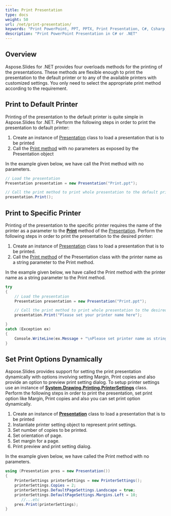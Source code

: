 ```yaml
---
title: Print Presentation
type: docs
weight: 50
url: /net/print-presentation/
keywords: "Print PowerPoint, PPT, PPTX, Print Presentation, C#, Csharp, .NET, Printer, Print Options"
description: "Print PowerPoint Presentation in C# or .NET"
---
```

## Overview
Aspose.Slides for .NET provides four overloads methods for the printing of the presentations. These methods are flexible enough to print the presentation to the default printer or to any of the available printers with customized settings. You only need to select the appropriate print method according to the requirement.
## **Print to Default Printer**
Printing of the presentation to the default printer is quite simple in Aspose.Slides for .NET. Perform the following steps in order to print the presentation to default printer:

1. Create an instance of [Presentation](https://apireference.aspose.com/slides/net/aspose.slides/presentation) class to load a presentation that is to be printed
1. Call the [Print method](https://apireference.aspose.com/slides/net/aspose.slides.ipresentation/print/methods/1) with no parameters as exposed by the Presentation object

In the example given below, we have call the Print method with no parameters.

```c#
// Load the presentation
Presentation presentation = new Presentation("Print.ppt");

// Call the print method to print whole presentation to the default printer
presentation.Print();
```



## **Print to Specific Printer**
Printing of the presentation to the specific printer requires the name of the printer as a parameter to the [**Print**](https://apireference.aspose.com/slides/net/aspose.slides.ipresentation/print/methods/1) method of the [Presentation](https://apireference.aspose.com/slides/net/aspose.slides/presentation). Perform the following steps in order to print the presentation to the desired printer:

1. Create an instance of [Presentation](https://apireference.aspose.com/slides/net/aspose.slides/presentation) class to load a presentation that is to be printed.
1. Call the [Print method](https://apireference.aspose.com/slides/net/aspose.slides.ipresentation/print/methods/1) of the Presentation class with the printer name as a string parameter to the Print method.

In the example given below, we have called the Print method with the printer name as a string parameter to the Print method.

```c#
try
{
    // Load the presentation
    Presentation presentation = new Presentation("Print.ppt");

    // Call the print method to print whole presentation to the desired printer
    presentation.Print("Please set your printer name here");

}
catch (Exception ex)
{
    Console.WriteLine(ex.Message + "\nPlease set printer name as string parameter to the Presentation Print method");
}
```



## **Set Print Options Dynamically**
Aspose.Slides provides support for setting the print presentation dynamically with options involving setting Margin, Print copies and also provide an option to preview print setting dialog. To setup printer settings use an instance of [**System.Drawing.Printing.PrinterSettings**](https://apireference.aspose.com/slides/net/aspose.slides.presentation/print/methods/1) class. Perform the following steps in order to print the presentation, set print option like Margin, Print copies and also you can set print option dynamically.

1. Create an instance of [**Presentation**](https://apireference.aspose.com/slides/net/aspose.slides/presentation) class to load a presentation that is to be printed
1. Instantiate printer setting object to represent print settings.
1. Set number of copies to be printed.
1. Set orientation of page.
1. Set margin for a page.
1. Print preview and print setting dialog.

In the example given below, we have called the Print method with no parameters.

```c#
using (Presentation pres = new Presentation())
{
	PrinterSettings printerSettings = new PrinterSettings();
	printerSettings.Copies = 2;
	printerSettings.DefaultPageSettings.Landscape = true;
	printerSettings.DefaultPageSettings.Margins.Left = 10;
	   //...etc
	pres.Print(printerSettings);
}
```

